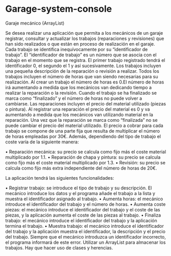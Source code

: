 # Garage-system-console

Garaje mecánico (ArrayList) 
 
Se desea realizar una aplicación que permita a los mecánicos de un garaje registrar, consultar y actualizar los trabajos (reparaciones y revisiones) que han sido realizados o que están en proceso de realización en el garaje. 
Cada trabajo se identifica inequívocamente por su “identificador de trabajo”. El “identificador de trabajo” es un número que se asocia con el trabajo en el momento que se registra. El primer trabajo registrado tendrá el identificador 0, el segundo el 1 y así sucesivamente. 
Los trabajos incluyen una pequeña descripción de la reparación o revisión a realizar. 
Todos los trabajos incluyen el número de horas que van siendo necesarias para su realización. Al crear un trabajo el número de horas es 0.El número de horas irá aumentando a medida que los mecánicos van dedicando tiempo a realizar la reparación o la revisión. Cuando el trabajo se ha finalizado se marca como “finalizado” y el número de horas no puede volver a cambiarse. 
Las reparaciones incluyen el precio del material utilizado (piezas o pintura). Al registrar una reparación el precio del material es 0 y va aumentando a medida que los mecánicos van utilizando material en la reparación. Una vez que la reparación se marca como “finalizada” no se puede cambiar el precio del material utilizado. 
El precio a cobrar para cada trabajo se compone de una parte fija que resulta de multiplicar el número  de horas empleadas por 30€. Además, dependiendo del tipo de trabajo el coste varía de la siguiente manera: 

• Reparación mecánica: su precio se calcula como fijo más el coste material multiplicado por 1.1. 
• Reparación de chapa y pintura: su precio se calcula como fijo más el coste material multiplicado por 1.3.
• Revisión: su precio se calcula como fijo más extra independiente del número de horas de 20€. 

La aplicación tendrá las siguientes funcionalidades: 

• Registrar trabajo: se introduce el tipo de trabajo y su descripción. El mecánico introduce los datos y el programa añade el trabajo a la lista y muestra el identificador asignado al trabajo.
• Aumenta horas: el mecánico introduce el identificador del trabajo y el número de horas. 
• Aumenta coste piezas: el mecánico introduce el identificador del trabajo y el coste de las piezas, y la aplicación aumenta el coste de las piezas al trabajo. 
• Finaliza trabajo: el mecánico introduce el identificador del trabajo y la aplicación termina el trabajo. 
• Muestra trabajo: el mecánico introduce el identificador del trabajo y la aplicación muestra el identificador, la descripción y el precio del trabajo. 
Siempre que el mecánico introduzca un identificador incorrecto, el programa informará de este error. 
Utilizar un ArrayList para almacenar los trabajos. Hay que hacer uso de clases y herencias.
